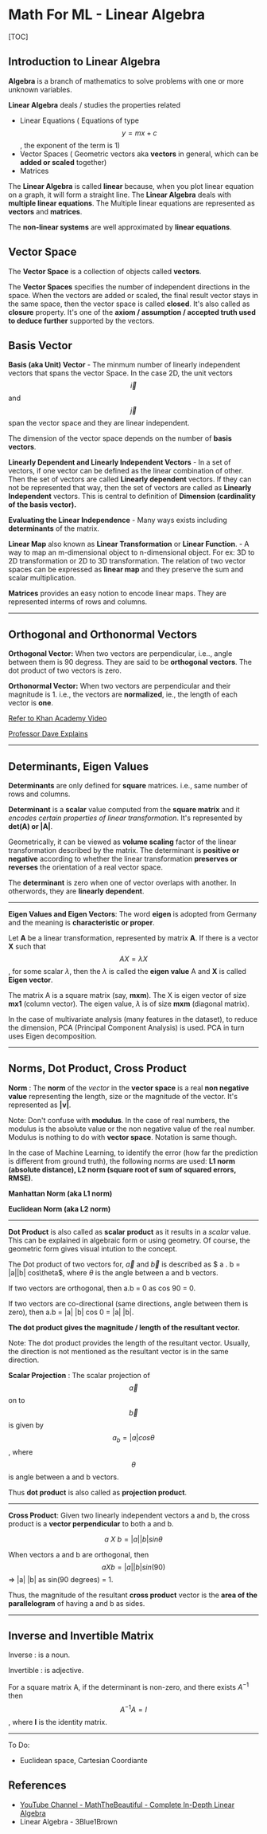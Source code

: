 # Math For ML - Linear Algebra



[TOC]

## Introduction to Linear Algebra

**Algebra** is a branch of mathematics to solve problems with one or more unknown variables.

**Linear Algebra** deals / studies the properties related

* Linear Equations ( Equations of type $$y = mx + c$$, the exponent of the term is 1)
* Vector Spaces ( Geometric vectors aka **vectors** in general, which can be **added or scaled** together)
* Matrices 

The **Linear Algebra** is called **linear** because, when you plot linear equation on a graph, it will form a straight line. The **Linear Algebra** deals with **multiple linear equations**. The Multiple linear equations are represented as **vectors** and **matrices**.

The **non-linear systems** are well approximated by **linear equations**.

## Vector Space

The **Vector Space** is a collection of objects called **vectors**.

The **Vector Spaces** specifies the number of independent directions in the space. When the vectors are added or scaled, the final result vector stays in the same space, then the vector space is called **closed**. It's also called as **closure** property. It's one of the **axiom / assumption / accepted truth used to deduce further** supported by the vectors.

## Basis Vector

**Basis (aka Unit) Vector** - The minmum number of linearly independent vectors that spans the vector Space. In the case 2D, the unit vectors $$\vec{i}$$ and $$\vec{j}$$ span the vector space and they are linear independent.

The dimension of the vector space depends on the number of **basis vectors**.

**Linearly Dependent and Linearly Independent Vectors** - In a set of vectors, if one vector can be defined as the linear combination of other. Then the set of vectors are called **Linearly dependent** vectors. If they can not be represented that way, then the set of vectors are called as **Linearly Independent** vectors. This is central to definition of **Dimension (cardinality of the basis vector).**

**Evaluating the Linear Independence** - Many ways exists including **determinants** of the matrix.

**Linear Map** also known as **Linear Transformation** or **Linear Function**. - A way to map an m-dimensional object to n-dimensional object. For ex: 3D to 2D transformation or 2D to 3D transformation. The relation of two vector spaces can be expressed as **linear map** and they preserve the sum and scalar multiplication.

**Matrices** provides an easy notion to encode linear maps. They are represented interms of rows and columns.

---

## Orthogonal and Orthonormal Vectors

**Orthogonal Vector:** When two vectors are perpendicular, i.e.., angle between them is 90 degress. They are said to be **orthogonal vectors**. The dot product of two vectors is zero.

**Orthonormal Vector:** When two vectors are perpendicular and their magnitude is 1. i.e., the vectors are **normalized**, ie., the length of each vector is **one**.

[Refer to Khan Academy Video](https://www.youtube.com/watch?v=7BFx8pt2aTQ)

[Professor Dave Explains](https://www.youtube.com/watch?v=6nqMegdbxik)



---



## Determinants, Eigen Values

**Determinants** are only defined for **square** matrices. i.e., same number of rows and columns.

**Determinant** is a **scalar** value computed from the  **square matrix** and it *encodes certain properties of linear transformation*. It's represented by **det(A) or |A|**. 

Geometrically, it can be viewed as **volume scaling** factor of the linear transformation described by the matrix. The determinant is **positive or negative** according to whether the linear transformation **preserves or reverses** the orientation of a real vector space.

The **determinant** is zero when one of vector overlaps with another. In otherwords, they are **linearly dependent**.

---



**Eigen Values and Eigen Vectors**: The word **eigen** is adopted from Germany and the meaning is **characteristic or proper**. 

Let **A** be a linear transformation, represented by matrix **A**. If there is a vector **X** such that $$ A X = \lambda X$$ , for some scalar $\lambda$, then the $\lambda$ is called the **eigen value** A and **X** is called **Eigen vector**.

The matrix A is a square matrix (say, **mxm**). The X is eigen vector of size **mx1** (column vector). The eigen value, $\lambda$ is of size **mxm** (diagonal matrix).

In the case of multivariate analysis (many features in the dataset), to reduce the dimension, PCA (Principal Component Analysis) is used. PCA in turn uses Eigen decomposition.

---



## Norms, Dot Product, Cross Product

**Norm** : The **norm** of the *vector* in the **vector space** is a real **non negative value** representing the length, size or the magnitude of the vector. It's represented as **|v|**.

Note: Don't confuse with **modulus**. In the case of real numbers, the modulus is the absolute value or the non negative value of the real number. Modulus is nothing to do with **vector space**. Notation is same though.

In the case of Machine Learning, to identify the error (how far the prediction is different from ground truth), the following norms are used: **L1 norm (absolute distance), L2 norm (square root of sum of squared errors, RMSE)**.

**Manhattan Norm (aka L1 norm)**

**Euclidean Norm (aka L2 norm)**



---



**Dot Product** is also called as **scalar product** as it results in a *scalar* value. This can be explained in algebraic form or using geometry. Of course, the geometric form gives visual intution to the concept. 

The Dot product of two vectors for, $\vec{a}$ and $\vec{b}$ is described as $ a . b = |a||b| cos\theta$, where $\theta​$ is the angle between a and b vectors. 

If two vectors are orthogonal, then a.b = 0 as cos 90 = 0.

If two vectors are co-directional (same directions, angle between them is zero), then a.b = |a| |b| cos 0 = |a| |b|.

**The dot product gives the magnitude / length of the resultant vector.**

Note: The dot product provides the length of the resultant vector. Usually, the direction is not mentioned as the resultant vector is in the same direction.

**Scalar Projection** : The scalar projection of $$\vec{a}$$ on to $$\vec{b}$$ is given by $$a_b = |a| cos \theta$$, where $$\theta$$ is angle between a and b vectors.

Thus **dot product** is also called as **projection product**.

---

**Cross Product**: Given two linearly independent vectors a and b, the cross product is a **vector perpendicular** to both a and b.

$$ a \ X \ b = |a| |b| sin\theta$$

When vectors a and b are orthogonal, then $$ a X b = |a| |b| sin(90)$$ => |a| |b| as sin(90 degrees) = 1.

Thus, the magnitude of the resultant **cross product** vector is the **area of the parallelogram** of having  a and b as sides.

---

## Inverse and Invertible Matrix

Inverse : is a noun.

Invertible : is adjective.

For a square matrix A, if the determinant is non-zero, and there exists $A^{-1}$ then $$A^{-1} A = I$$, where **I** is the identity matrix.



---



To Do:

* Euclidean space, Cartesian Coordiante

## References

* [YouTube Channel - MathTheBeautiful - Complete In-Depth Linear Algebra](https://www.youtube.com/watch?v=Fnfh8jNqBlg&list=PLlXfTHzgMRUKXD88IdzS14F4NxAZudSmv&index=1)
* Linear Algebra - 3Blue1Brown